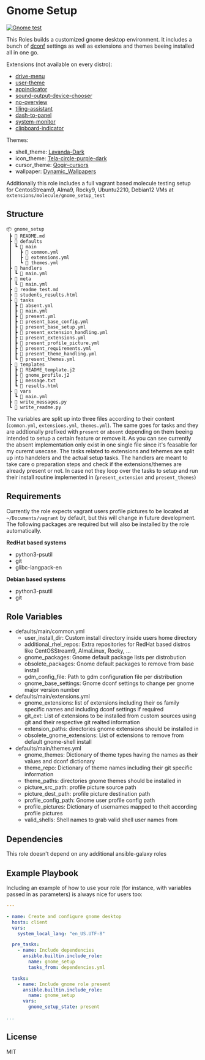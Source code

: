 Gnome Setup
=========
[![Gnome test](https://github.com/philnewm/setup_automation/actions/workflows/gnome-role-tdd.yml/badge.svg)](https://github.com/philnewm/setup_automation/actions/workflows/gnome-role-tdd.yml)

This Roles builds a customized gnome desktop environment.
It includes a bunch of [dconf](https://wiki.gnome.org/Projects/dconf) settings as well as extensions and themes beeing installed all in one go.

Extensions (not available on every distro):
- [drive-menu](https://extensions.gnome.org/extension/7/removable-drive-menu/)
- [user-theme](https://extensions.gnome.org/extension/19/user-themes/)
- [appindicator](https://extensions.gnome.org/extension/615/appindicator-support/)
- [sound-output-device-chooser](https://extensions.gnome.org/extension/906/sound-output-device-chooser/)
- [no-overview](https://extensions.gnome.org/extension/4099/no-overview/)
- [tiling-assistant](https://extensions.gnome.org/extension/3733/tiling-assistant/)
- [dash-to-panel](https://extensions.gnome.org/extension/1160/dash-to-panel/)
- [system-monitor](https://extensions.gnome.org/extension/120/system-monitor/)
- [clipboard-indicator](https://extensions.gnome.org/extension/779/clipboard-indicator/)

Themes:
- shell_theme: [Lavanda-Dark](https://github.com/vinceliuice/Lavanda-gtk-theme)
- icon_theme: [Tela-circle-purple-dark](https://github.com/vinceliuice/Tela-circle-icon-theme)
- cursor_theme: [Qogir-cursors](https://github.com/vinceliuice/Qogir-icon-theme)
- wallpaper: [Dynamic_Wallpapers](https://github.com/saint-13/Linux_Dynamic_Wallpapers)


Additionally this role includes a full vagrant based molecule testing setup for CentosStream9, Alma9, Rocky9, Ubuntu2210, Debian12 VMs at `extensions/molecule/gnome_setup_test`

Structure
---------
```
📦 gnome_setup
 ┣ 📜 README.md
 ┣ 📂 defaults
 ┃ ┗ 📂 main
 ┃   ┣ 📜 common.yml
 ┃   ┣ 📜 extensions.yml
 ┃   ┗ 📜 themes.yml
 ┣ 📂 handlers
 ┃ ┗ 📜 main.yml
 ┣ 📂 meta
 ┃ ┗ 📜 main.yml
 ┣ 📜 readme_test.md
 ┣ 📜 students_results.html
 ┣ 📂 tasks
 ┃ ┣ 📜 absent.yml
 ┃ ┣ 📜 main.yml
 ┃ ┣ 📜 present.yml
 ┃ ┣ 📜 present_base_config.yml
 ┃ ┣ 📜 present_base_setup.yml
 ┃ ┣ 📜 present_extension_handling.yml
 ┃ ┣ 📜 present_extensions.yml
 ┃ ┣ 📜 present_profile_picture.yml
 ┃ ┣ 📜 present_requirements.yml
 ┃ ┣ 📜 present_theme_handling.yml
 ┃ ┗ 📜 present_themes.yml
 ┣ 📂 templates
 ┃ ┣ 📜 README_template.j2
 ┃ ┣ 📜 gnome_profile.j2
 ┃ ┣ 📜 message.txt
 ┃ ┗ 📜 results.html
 ┣ 📂 vars
 ┃ ┗ 📜 main.yml
 ┣ 📜 write_messages.py
 ┗ 📜 write_readme.py

```

The variables are split up into three files according to their content (`common.yml`, `extensions.yml`, `themes.yml`).
The same goes for tasks and they are addtionally prefixed with `present` or `absent` depending on them beeing intended to setup a certain feature or remove it.
As you can see currently the absent implementation only exist in one single file since it's feasable for my curernt usecase.
The tasks related to extensions and tehemes are split up into handelers and the actual setup tasks.
The handlers are meant to take care o preparation steps and check if the extensions/themes are already present or not.
In case not they loop over the tasks to setup and run their install routine implemented in (`present_extension` and `present_themes`)

Requirements
------------

Currently the role expects vagrant users profile pictures to be located at `~/Documents/vagrant` by default, but this will change in future development.
The following packages are required but will also be installed by the role automatically.

**RedHat based systems**
- python3-psutil
- git
- glibc-langpack-en

**Debian based systems**
- python3-psutil
- git

Role Variables
--------------

- defaults/main/common.yml
  - user_install_dir: Custom install directory inside users home directory
  - additional_rhel_repos: Extra repositories for RedHat based distros like CentOSStream9, AlmaLinux, Rocky, ...
  - gnome_packages: Gnome default package lists per distrobution
  - obsolete_packages: Gnome default packages to remove from base install
  - gdm_config_file: Path to gdm configuration file per distribution
  - gnome_base_settings: Gnome dconf settings to change per gnome major version number
- defaults/main/extensions.yml
  - gnome_extensions: list of extensions including their os family specific names and including dconf settings if required
  - git_ext: List of extensions to be installed from custom sources using git and their respective git realted information
  - extension_paths: directories gnome extensions should be installed in
  - obsolete_gnome_extensions: List of extensions to remove from default gnome-shell install
- defaults/main/themes.yml
  - gnome_themes: Dictionary of theme types having the names as their values and dconf dictionary
  - theme_repo: Dictionary of theme names including their git specific information
  - theme_paths: directories gnome themes should be installed in
  - picture_src_path: profile picture source path
  - picture_dest_path: profile picture destination path
  - profile_config_path: Gnome user profile config path
  - profile_pictures: Dictionary of usernames mapped to theit according profile pictures
  - valid_shells: Shell names to grab valid shell user names from

Dependencies
------------

This role doesn't depend on any additional ansible-galaxy roles

Example Playbook
----------------

Including an example of how to use your role (for instance, with variables passed in as parameters) is always nice for users too:
```yaml
---

- name: Create and configure gnome desktop
  hosts: client
  vars:
    system_local_lang: "en_US.UTF-8"

  pre_tasks:
    - name: Include dependencies
      ansible.builtin.include_role:
        name: gnome_setup
        tasks_from: dependencies.yml

  tasks:
    - name: Include gnome role present
      ansible.builtin.include_role:
        name: gnome_setup
      vars:
        gnome_setup_state: present

...
```
License
-------

MIT
